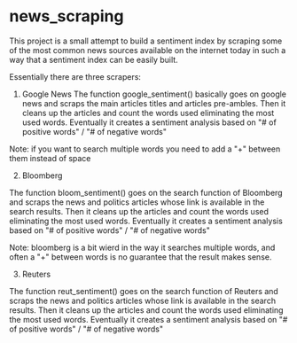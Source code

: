 # news_scraping

This project is a small attempt to build a sentiment index by scraping some of the most common news sources available on the internet today in such a way that a sentiment index can be easily built.

Essentially there are three scrapers:

1. Google News
  The function google_sentiment() basically goes on google news and scraps the main articles titles and articles pre-ambles. Then it cleans up the articles and count the words used eliminating the most used words.
  Eventually it creates a sentiment analysis based on "# of positive words" / "# of negative words" 
  
Note: if you want to search multiple words you need to add a "+" between them instead of space
  

2. Bloomberg

The function bloom_sentiment() goes on the search function of Bloomberg and scraps the news and politics articles whose link is available in the search results. Then it cleans up the articles and count the words used eliminating the most used words.
  Eventually it creates a sentiment analysis based on "# of positive words" / "# of negative words" 
  
Note: bloomberg is a bit wierd in the way it searches multiple words, and often a "+" between words is no guarantee that the result makes sense.
  
  
 3. Reuters
 
 The function reut_sentiment() goes on the search function of Reuters and scraps the news and politics articles whose link is available in the search results. Then it cleans up the articles and count the words used eliminating the most used words.
  Eventually it creates a sentiment analysis based on "# of positive words" / "# of negative words" 


 
  
  





